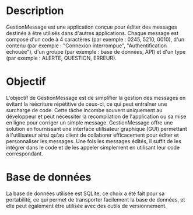 # Description
GestionMessage est une application conçue pour éditer des messages destinés à être utilisés dans d'autres applications. Chaque message est composé d'un code à 4 caractères (par exemple : 0245, 5210, 0010), d'un contenu (par exemple : "Connexion interrompue", "Authentification échouée"), d'un groupe (par exemple : base de données, API) et d'un type (par exemple : ALERTE, QUESTION, ERREUR).

# Objectif
L'objectif de GestionMessage est de simplifier la gestion des messages en évitant la réécriture répétitive de ceux-ci, ce qui peut entraîner une surcharge de code. Cette tâche incombe souvent uniquement au développeur et peut nécessiter la recompilation de l'application ou sa mise en ligne pour corriger un simple message. GestionMessage offre une solution en fournissant une interface utilisateur graphique (GUI) permettant à l'utilisateur ainsi qu'au client de collaborer efficacement pour éditer et personnaliser les messages. Une fois les messages édités, il suffit de les intégrer dans le code et de les appeler simplement en utilisant leur code correspondant.

# Base de données
La base de données utilisée est SQLite, ce choix a été fait pour sa portabilité, ce qui permet de transporter facilement la base de données, et elle peut également être utilisée avec des outils de versionnement.